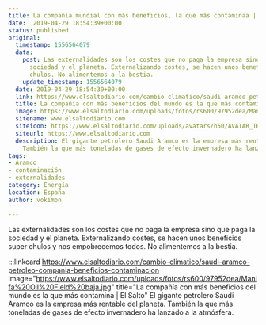 ```yaml
---
title: La compañía mundial con más beneficios, la que más contaminaa | El Salto
date:  2019-04-29 18:54:39+00:00
status: published
original:
  timestamp: 1556564079
  data:
    post: Las externalidades son los costes que no paga la empresa sino que paga la
      sociedad y el planeta. Externalizando costes, se hacen unos beneficios super
      chulos. No alimentemos a la bestia.
    update_timestamp: 1556564079
  date: 2019-04-29 18:54:39+00:00
  link: https://www.elsaltodiario.com/cambio-climatico/saudi-aramco-petroleo-compania-beneficios-contaminacion
  title: La compañía con más beneficios del mundo es la que más contamina
  image: https://www.elsaltodiario.com/uploads/fotos/rs600/97952dea/Manifa%20Oil%20Field%20baja.jpg?v=63721345758
  sitename: www.elsaltodiario.com
  siteicon: https://www.elsaltodiario.com/uploads/avatars/h50/AVATAR_TRANSPARENTE.jpg?v=63760661653
  siteurl: https://www.elsaltodiario.com
  description: El gigante petrolero Saudi Aramco es la empresa más rentable del planeta.
    También la que más toneladas de gases de efecto invernadero ha lanzado a la atmósfera.
tags:
- Aramco
- contaminación
- externalidades
category: Energía
location: España
author: vokimon

---
```

Las externalidades son los costes que no paga la empresa sino que paga la sociedad y el planeta.
Externalizando costes, se hacen unos beneficios super chulos y nos empobrecemos todos.
No alimentemos a la bestia.

:::linkcard https://www.elsaltodiario.com/cambio-climatico/saudi-aramco-petroleo-compania-beneficios-contaminacion image="https://www.elsaltodiario.com/uploads/fotos/rs600/97952dea/Manifa%20Oil%20Field%20baja.jpg" title="La compañía con más beneficios del mundo es la que más contamina | El Salto"
    El gigante petrolero Saudi Aramco es la empresa más rentable del planeta. También la que más toneladas de gases de efecto invernadero ha lanzado a la atmósfera.


